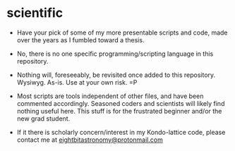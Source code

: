 # scientific

-  Have your pick of some of my more presentable scripts and code, made over the years as I fumbled toward a thesis.

-  No, there is no one specific programming/scripting language in this repository.

-  Nothing will, foreseeably, be revisited once added to this repository. Wysiwyg. As-is. Use at your own risk. =P

-  Most scripts are tools independent of other files, and have been commented accordingly. Seasoned coders and scientists will likely find nothing useful here. This stuff is for the frustrated beginner and/or the new grad student.

-  If it there is scholarly concern/interest in my Kondo-lattice code, please contact me at eightbitastronomy@protonmail.com
